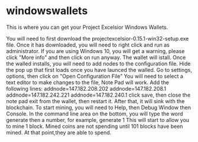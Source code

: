 # windowswallets

This is where you can get your Project Excelsior Windows Wallets. 



You will need to first download the projectexcelsior-0.15.1-win32-setup.exe file.
Once it has downloaded, you will need to right click and run as administrator. 
If you are using Windows 10, you will get a warning, please click "More info" and then click on run anyway.
The wallet will istall. 
Once the walled installs, you will need to add nodes to the configuration file.
Hide the pop up that first loads once you have launced the walled.
Go to settings, options, then click on "Open Configuration File"
You will need to select a text editor to make changes to the file, Note Pad will work. 
Add the following lines:
addnode=147.182.208.202
addnode=147.182.208.1
addnode=147.182.242.221
addnode=147.182.240.1
click save, then close the note pad
exit from the wallet, then restart it. 
After that, it will sink with the blockchain.
To start mining, you will need to Help, then Debug Window then Console.
In the command line area on the bottom, you will type the word generate then a number, for example, generate 1
This will start to allow you to mine 1 block. 
Mined coins are not spending until 101 blocks have been mined. At that point,they are able to spend. 
